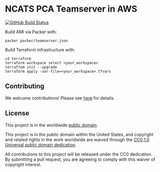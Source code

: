 # NCATS PCA Teamserver in AWS #

[![GitHub Build Status](https://github.com/cisagov/pca-teamserver-aws/workflows/build/badge.svg)](https://github.com/cisagov/pca-teamserver-aws/actions)

Build AMI via Packer with:

```console
packer packer/teamserver.json
```

Build Terraform infrastructure with:

```console
cd terraform
terraform workspace select <your_workspace>
terrafrom init --upgrade
terraform apply -var-file=<your_workspace>.tfvars
```

## Contributing ##

We welcome contributions!  Please see [here](CONTRIBUTING.md) for
details.

## License ##

This project is in the worldwide [public domain](LICENSE).

This project is in the public domain within the United States, and
copyright and related rights in the work worldwide are waived through
the [CC0 1.0 Universal public domain
dedication](https://creativecommons.org/publicdomain/zero/1.0/).

All contributions to this project will be released under the CC0
dedication. By submitting a pull request, you are agreeing to comply
with this waiver of copyright interest.
